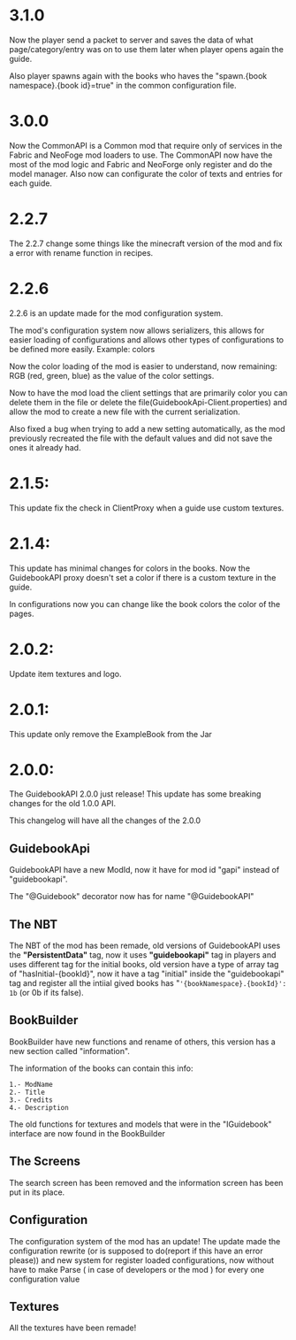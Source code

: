 # 3.1.0

Now the player send a packet to server and saves the data of what page/category/entry was on to use them later when player opens again the guide.

Also player spawns again with the books who haves the "spawn.{book namespace}.{book id}=true" in the common configuration file.
# 3.0.0

Now the CommonAPI is a Common mod that require only of services in the Fabric and NeoFoge mod loaders to use. The CommonAPI now have the most of the mod logic and Fabric and NeoForge only register and do the model manager. Also now can configurate the color of texts and entries for each guide.

# 2.2.7

The 2.2.7 change some things like the minecraft version of the mod and fix a error with rename function in recipes.

# 2.2.6

2.2.6 is an update made for the mod configuration system.

The mod's configuration system now allows serializers, this allows for easier loading of configurations and allows other types of configurations to be defined more easily. Example: colors

Now the color loading of the mod is easier to understand, now remaining: RGB (red, green, blue) as the value of the color settings.

Now to have the mod load the client settings that are primarily color you can delete them in the file or delete the file(GuidebookApi-Client.properties) and allow the mod to create a new file with the current serialization.

Also fixed a bug when trying to add a new setting automatically, as the mod previously recreated the file with the default values and did not save the ones it already had.
# 2.1.5:

This update fix the check in ClientProxy when a guide use custom textures.


# 2.1.4:

This update has minimal changes for colors in the books. Now the GuidebookAPI proxy doesn't set a color if there is a custom texture in the guide.

In configurations now you can change like the book colors the color of the pages.

# 2.0.2:

Update item textures and logo.

# 2.0.1:

This update only remove the ExampleBook from the Jar

# 2.0.0:

The GuidebookAPI 2.0.0 just release! This update has some breaking changes for the old 1.0.0 API.

This changelog will have all the changes of the 2.0.0

## GuidebookApi

GuidebookAPI have a new ModId, now it have for mod id "gapi" instead of "guidebookapi".

The "@Guidebook" decorator now has for name "@GuidebookAPI"

## The NBT

The NBT of the mod has been remade, old versions of GuidebookAPI uses the **"PersistentData"** tag, now it uses **"guidebookapi"** tag in players and uses different tag for the initial books,
old version have a type of array tag of "hasInitial-{bookId}", now it have a tag "initial" inside the "guidebookapi" tag and register all the intiial gived books has "`'{bookNamespace}.{bookId}': 1b` (or 0b if its false).

## BookBuilder

BookBuilder have new functions and rename of others, this version has a new section called "information".

The information of the books can contain this info:
```
1.- ModName
2.- Title
3.- Credits
4.- Description
```

The old functions for textures and models that were in the "IGuidebook" interface are now found in the BookBuilder

## The Screens

The search screen has been removed and the information screen has been put in its place.

## Configuration

The configuration system of the mod has an update! The update made the configuration rewrite (or is supposed to do(report if this have an error please)) and new system for register loaded configurations, now without have to make Parse ( in case of developers or the mod ) for every one configuration value

## Textures

All the textures have been remade!